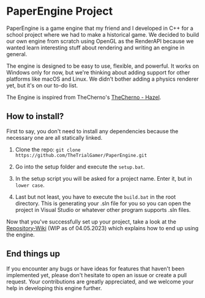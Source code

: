 # PaperEngine Project

PaperEngine is a game engine that my friend and I developed in C++ for a school project where we had to make a historical game. We decided to build our own engine from scratch using OpenGL as the RenderAPI because we wanted learn interesting stuff about rendering and writing an engine in general.

The engine is designed to be easy to use, flexible, and powerful. It works on Windows only for now, but we're thinking about adding support for other platforms like macOS and Linux. We didn't bother adding a physics renderer yet, but it's on our to-do list.

The Engine is inspired from TheCherno's [TheCherno - Hazel](https://github.com/TheCherno/Hazel "Hazel Engine").

## How to install?

First to say, you don't need to install any dependencies because the necessary one are all statically linked.

1. Clone the repo: `git clone https://github.com/TheTrialGamer/PaperEngine.git`

2. Go into the setup folder and execute the `setup.bat`.

3. In the setup script you will be asked for a project name. Enter it, but in `lower case`.

4. Last but not least, you have to execute the `build.bat` in the root directory. This is generating your .sln file for you so you can open the project in Visual Studio or whatever other program supports .sln files.

Now that you've successfully set up your project, take a look at the [Repository-Wiki](https://github.com/TheTrialGamer/PaperEngine/wiki "PaperEngine") (WIP as of 04.05.2023) which explains how to end up using the engine.

## End things up
If you encounter any bugs or have ideas for features that haven't been implemented yet, please don't hesitate to open an issue or create a pull request. Your contributions are greatly appreciated, and we welcome your help in developing this engine further.
